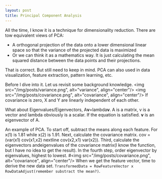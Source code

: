 ```yaml
---
layout: post
title: Principal Component Analysis
---
```

All the time, I know it is a technique for dimensionality reduction. There are tow equivalent views of PCA:
- A orthogonal projection of the data onto a lower dimensional linear space so that the variance of the projected data is maximized
- Or we can think it as a mathematics way. It is just calculating the mean squared distance between the data points and their projections.

That is correct. But still need to keep in mind. PCA can also used in data visualization, feature extraction, pattern learning, etc.

Before I dive into it. Let us revisit some background knowledge.
<img src="/img/posts/variance.png", alt="variance", align="center"/>
<img src="/img/posts/covariance.png", alt="covariance", align="center"/>
If covariance is zero, X and Y are linearly independent of each other.

What about Eigenvalues/Eigenvectors, A**v**=lambda**v**. A is a matrix, v is a vector and lambda obviously is a scalar. If the equation is satisfied. **v** is an eigenvector of A.

An example of PCA. To start off, subtract the means along each feature. For x(1)
is 1.81 while x(2) is 1.91. Next, calculate the covariance matrix. cov = (var(x1) cov(x1,x2) nextline cov(x2,x1) var(x2)). Third, calculate the eigenvectors andeigenvalues of the covariance matrix(I know the function, but I have no idea to get the result). In the fourth step, order eigenvector by eigenvalues, highest to lowest.
#<img src="/img/posts/covariance.png", alt="covariance", align="center"/>
When we get the feature vector, time to derive the new data set. `TransformedData = RowFeatureVector x RowDataAdjust(remember substract the mean?)`.
